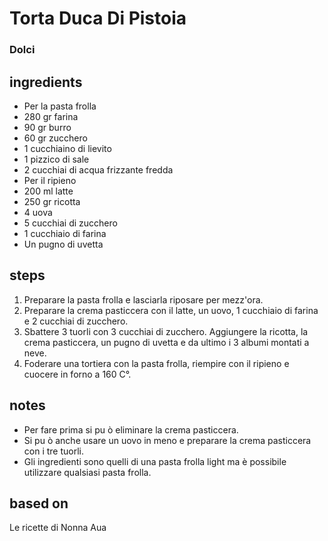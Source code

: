 



# Torta Duca Di Pistoia
  
### Dolci
## ingredients
  
* Per la pasta frolla  
* 280 gr farina  
* 90 gr burro  
* 60 gr zucchero  
* 1 cucchiaino di lievito  
* 1 pizzico di sale  
* 2 cucchiai di acqua frizzante fredda  
* Per il ripieno  
* 200 ml latte  
* 250 gr ricotta  
* 4 uova  
* 5 cucchiai di zucchero  
* 1 cucchiaio di farina  
* Un pugno di uvetta
## steps
  
1. Preparare la pasta frolla e lasciarla riposare per mezz'ora.   
1. Preparare la crema pasticcera con il latte, un uovo, 1 cucchiaio di farina e 2 cucchiai di zucchero.  
1. Sbattere 3 tuorli con 3 cucchiai di zucchero. Aggiungere la ricotta, la crema pasticcera, un pugno di uvetta e da ultimo i 3 albumi montati a neve.  
1. Foderare una tortiera con la pasta frolla, riempire con il ripieno e cuocere in forno a 160 C°.
## notes
  
* Per fare prima si pu ò eliminare la crema pasticcera.  
* Si pu ò anche usare un uovo in meno e preparare la crema pasticcera con i tre tuorli.  
* Gli ingredienti sono quelli di una pasta frolla light ma è possibile utilizzare qualsiasi pasta frolla.
## based on
  
Le ricette di Nonna Aua
